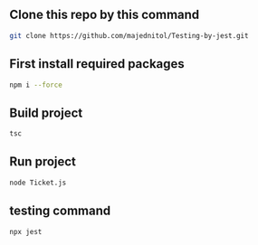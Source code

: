 ## Clone this repo by this command
```bash
git clone https://github.com/majednitol/Testing-by-jest.git
```
## First install required packages
```bash
npm i --force
```
## Build project
```bash
tsc
```
## Run project 
```bash
node Ticket.js
```
## testing command
```bash
npx jest
```
